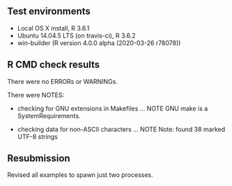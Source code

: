 ## Test environments
* Local OS X install, R 3.6.1
* Ubuntu 14.04.5 LTS (on travis-ci), R 3.6.2
* win-builder (R version 4.0.0 alpha (2020-03-26 r78078))

## R CMD check results
There were no ERRORs or WARNINGs.

There were NOTES:

* checking for GNU extensions in Makefiles ... NOTE
  GNU make is a SystemRequirements.

* checking data for non-ASCII characters ... NOTE
  Note: found 38 marked UTF-8 strings
  
## Resubmission

Revised all examples to spawn just two processes.
